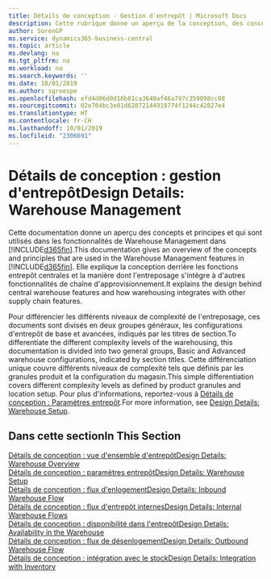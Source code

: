 ```yaml
---
title: Détails de conception - Gestion d'entrepôt | Microsoft Docs
description: Cette rubrique donne un aperçu de la conception, des concepts et des principes associés aux fonctionnalités de gestion d'entrepôt dans Business Central.
author: SorenGP
ms.service: dynamics365-business-central
ms.topic: article
ms.devlang: na
ms.tgt_pltfrm: na
ms.workload: na
ms.search.keywords: ''
ms.date: 10/01/2019
ms.author: sgroespe
ms.openlocfilehash: efd4d06d0d16b81ca3640af46a797c359098cc08
ms.sourcegitcommit: 02e704bc3e01d62072144919774f1244c42827e4
ms.translationtype: HT
ms.contentlocale: fr-CH
ms.lasthandoff: 10/01/2019
ms.locfileid: "2306691"
---
```

# <a name="design-details-warehouse-management"></a><span data-ttu-id="9dc8e-103">Détails de conception : gestion d'entrepôt</span><span class="sxs-lookup"><span data-stu-id="9dc8e-103">Design Details: Warehouse Management</span></span>
<span data-ttu-id="9dc8e-104">Cette documentation donne un aperçu des concepts et principes et qui sont utilisés dans les fonctionnalités de Warehouse Management dans [!INCLUDE[d365fin](includes/d365fin_md.md)].</span><span class="sxs-lookup"><span data-stu-id="9dc8e-104">This documentation gives an overview of the concepts and principles that are used in the Warehouse Management features in [!INCLUDE[d365fin](includes/d365fin_md.md)].</span></span> <span data-ttu-id="9dc8e-105">Elle explique la conception derrière les fonctions entrepôt centrales et la manière dont l'entreposage s'intègre à d'autres fonctionnalités de chaîne d'approvisionnement.</span><span class="sxs-lookup"><span data-stu-id="9dc8e-105">It explains the design behind central warehouse features and how warehousing integrates with other supply chain features.</span></span>  

<span data-ttu-id="9dc8e-106">Pour différencier les différents niveaux de complexité de l'entreposage, ces documents sont divisés en deux groupes généraux, les configurations d'entrepôt de base et avancées, indiqués par les titres de section.</span><span class="sxs-lookup"><span data-stu-id="9dc8e-106">To differentiate the different complexity levels of the warehousing, this documentation is divided into two general groups, Basic and Advanced warehouse configurations, indicated by section titles.</span></span> <span data-ttu-id="9dc8e-107">Cette différenciation unique couvre différents niveaux de complexité tels que définis par les granules produit et la configuration du magasin.</span><span class="sxs-lookup"><span data-stu-id="9dc8e-107">This simple differentiation covers different complexity levels as defined by product granules and location setup.</span></span> <span data-ttu-id="9dc8e-108">Pour plus d'informations, reportez\-vous à [Détails de conception : Paramètres entrepôt](design-details-warehouse-setup.md).</span><span class="sxs-lookup"><span data-stu-id="9dc8e-108">For more information, see [Design Details: Warehouse Setup](design-details-warehouse-setup.md).</span></span>  

## <a name="in-this-section"></a><span data-ttu-id="9dc8e-109">Dans cette section</span><span class="sxs-lookup"><span data-stu-id="9dc8e-109">In This Section</span></span>  
[<span data-ttu-id="9dc8e-110">Détails de conception : vue d'ensemble d'entrepôt</span><span class="sxs-lookup"><span data-stu-id="9dc8e-110">Design Details: Warehouse Overview</span></span>](design-details-warehouse-overview.md)  
[<span data-ttu-id="9dc8e-111">Détails de conception : paramètres entrepôt</span><span class="sxs-lookup"><span data-stu-id="9dc8e-111">Design Details: Warehouse Setup</span></span>](design-details-warehouse-setup.md)  
[<span data-ttu-id="9dc8e-112">Détails de conception : flux d'enlogement</span><span class="sxs-lookup"><span data-stu-id="9dc8e-112">Design Details: Inbound Warehouse Flow</span></span>](design-details-inbound-warehouse-flow.md)  
[<span data-ttu-id="9dc8e-113">Détails de conception : flux d'entrepôt internes</span><span class="sxs-lookup"><span data-stu-id="9dc8e-113">Design Details: Internal Warehouse Flows</span></span>](design-details-internal-warehouse-flows.md)  
[<span data-ttu-id="9dc8e-114">Détails de conception : disponibilité dans l'entrepôt</span><span class="sxs-lookup"><span data-stu-id="9dc8e-114">Design Details: Availability in the Warehouse</span></span>](design-details-availability-in-the-warehouse.md)  
[<span data-ttu-id="9dc8e-115">Détails de conception : flux de désenlogement</span><span class="sxs-lookup"><span data-stu-id="9dc8e-115">Design Details: Outbound Warehouse Flow</span></span>](design-details-outbound-warehouse-flow.md)  
[<span data-ttu-id="9dc8e-116">Détails de conception : intégration avec le stock</span><span class="sxs-lookup"><span data-stu-id="9dc8e-116">Design Details: Integration with Inventory</span></span>](design-details-integration-with-inventory.md)
